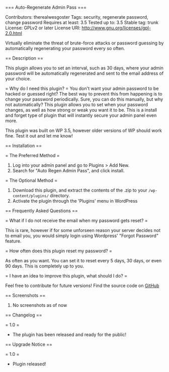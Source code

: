 === Auto-Regenerate Admin Pass ===

Contributors: therealwesgoster
Tags: security, regenerate password, change password
Requires at least: 3.5
Tested up to: 3.5
Stable tag: trunk
License: GPLv2 or later
License URI: http://www.gnu.org/licenses/gpl-2.0.html

Virtually eliminate the threat of brute-force attacks or password guessing by automatically regenerating your password every so often.

== Description ==

This plugin allows you to set an interval, such as 30 days, where your admin password will be automatically regenerated and sent to the email address of your choice.

= Why do I need this plugin? =
You don't want your admin password to be hacked or guessed right? The best way to prevent this from happening is to change your password periodically. Sure, you can do this manually, but why not automatically? This plugin allows you to set when your password changes, as well as how strong or weak you want it to be. This is a install and forget type of plugin that will instantly secure your admin panel even more.

This plugin was built on WP 3.5, however older versions of WP should work fine. Test it out and let me know!

== Installation ==

= The Preferred Method =

1. Log into your admin panel and go to Plugins > Add New.
1. Search for "Auto Regen Admin Pass", and click install.

= The Optional Method =

1. Download this plugin, and extract the contents of the .zip to your `/wp-content/plugins/` directory.
1. Activate the plugin through the 'Plugins' menu in WordPress

== Frequently Asked Questions ==

= What if I do not receive the email when my password gets reset? =

This is rare, however if for some unforseen reason your server decides not to email you, you would simply login using Wordpress' "Forgot Password" feature.

= How often does this plugin reset my password? =

As often as you want. You can set it to reset every 5 days, 30 days, or even 90 days. This is completely up to you.

= I have an idea to improve this plugin, what should I do? =

Feel free to contribute for future versions! Find the source code on [GitHub](http://github.com/wesf90)

== Screenshots ==

1. No screenshots as of now

== Changelog ==

= 1.0 =
* The plugin has been released and ready for the public!

== Upgrade Notice ==

= 1.0 =
* Plugin released!